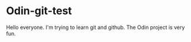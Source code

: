 # Odin-git-test
Hello everyone. I'm trying to learn git and github.
The Odin project is very fun. 

